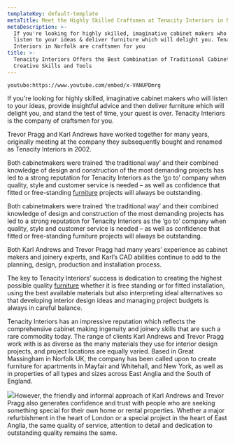 ```yaml
---
templateKey: default-template
metaTitle: Meet the Highly Skilled Craftsmen at Tenacity Interiors in Norfolk
metaDescription: >-
  If you're looking for highly skilled, imaginative cabinet makers who will
  listen to your ideas & deliver furniture which will delight you. Tenacity
  Interiors in Norfolk are craftsmen for you
title: >-
  Tenacity Interiors Offers the Best Combination of Traditional Cabinetmakers,
  Creative Skills and Tools
---
```

<div class="grid-wrapper">
<div class="col-6">

`youtube:https://www.youtube.com/embed/x-VANUPDmrg`

</div>
<div class="col-6">

If you're looking for highly skilled, imaginative cabinet makers who will listen to your ideas, provide insightful advice and then deliver furniture which will delight you, and stand the test of time, your quest is over. Tenacity Interiors is the company of craftsmen for you.

Trevor Pragg and Karl Andrews have worked together for many years, originally meeting at the company they subsequently bought and renamed as Tenacity Interiors in 2002.

</div></div>

Both cabinetmakers were trained ‘the traditional way’ and their combined knowledge of design and construction of the most demanding projects has led to a strong reputation for Tenacity Interiors as the ‘go to’ company when quality, style and customer service is needed – as well as confidence that fitted or free-standing [furniture](/bespoke-furniture) projects will always be outstanding.

Both cabinetmakers were trained ‘the traditional way’ and their combined knowledge of design and construction of the most demanding projects has led to a strong reputation for Tenacity Interiors as the ‘go to’ company when quality, style and customer service is needed – as well as confidence that fitted or free-standing furniture projects will always be outstanding.

Both Karl Andrews and Trevor Pragg had many years’ experience as cabinet makers and joinery experts, and Karl’s CAD abilities continue to add to the planning, design, production and installation process.

The key to Tenacity Interiors’ success is dedication to creating the highest possible quality [furniture](/bespoke-furniture) whether it is free standing or for fitted installation, using the best available materials but also interpreting ideal alternatives so that developing interior design ideas and managing project budgets is always in careful balance.

Tenacity Interiors has an impressive reputation which reflects the comprehensive cabinet making ingenuity and joinery skills that are such a rare commodity today. The range of clients Karl Andrews and Trevor Pragg work with is as diverse as the many materials they use for interior design projects, and project locations are equally varied. Based in Great Massingham in Norfolk UK, the company has been called upon to create furniture for apartments in Mayfair and Whitehall, and New York, as well as in properties of all types and sizes across East Anglia and the South of England.

<img class="img img--left" src="/img/trevor-karl.jpg">However, the friendly and informal approach of Karl Andrews and Trevor Pragg also generates confidence and trust with people who are seeking something special for their own home or rental properties. Whether a major refurbishment in the heart of London or a special project in the heart of East Anglia, the same quality of service, attention to detail and dedication to outstanding quality remains the same.
